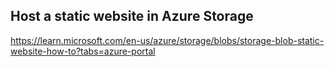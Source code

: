 ## Host a static website in Azure Storage

https://learn.microsoft.com/en-us/azure/storage/blobs/storage-blob-static-website-how-to?tabs=azure-portal

